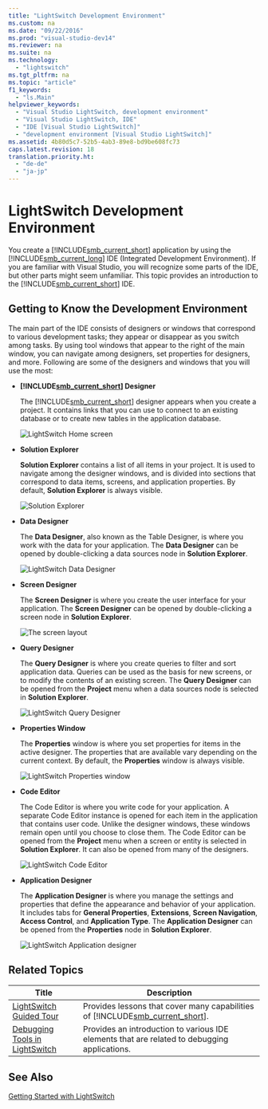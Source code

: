 ```yaml
---
title: "LightSwitch Development Environment"
ms.custom: na
ms.date: "09/22/2016"
ms.prod: "visual-studio-dev14"
ms.reviewer: na
ms.suite: na
ms.technology: 
  - "lightswitch"
ms.tgt_pltfrm: na
ms.topic: "article"
f1_keywords: 
  - "ls.Main"
helpviewer_keywords: 
  - "Visual Studio LightSwitch, development environment"
  - "Visual Studio LightSwitch, IDE"
  - "IDE [Visual Studio LightSwitch]"
  - "development environment [Visual Studio LightSwitch]"
ms.assetid: 4b80d5c7-52b5-4ab3-89e8-bd9be608fc73
caps.latest.revision: 18
translation.priority.ht: 
  - "de-de"
  - "ja-jp"
---
```

# LightSwitch Development Environment
You create a [!INCLUDE[smb_current_short](../VS_csharp/includes/smb_current_short_md.md)] application by using the [!INCLUDE[smb_current_long](../VS_csharp/includes/smb_current_long_md.md)] IDE (Integrated Development Environment). If you are familiar with Visual Studio, you will recognize some parts of the IDE, but other parts might seem unfamiliar. This topic provides an introduction to the [!INCLUDE[smb_current_short](../VS_csharp/includes/smb_current_short_md.md)] IDE.  
  
## Getting to Know the Development Environment  
 The main part of the IDE consists of designers or windows that correspond to various development tasks; they appear or disappear as you switch among tasks. By using tool windows that appear to the right of the main window, you can navigate among designers, set properties for designers, and more. Following are some of the designers and windows that you will use the most:  
  
-   **[!INCLUDE[smb_current_short](../VS_csharp/includes/smb_current_short_md.md)] Designer**  
  
     The [!INCLUDE[smb_current_short](../VS_csharp/includes/smb_current_short_md.md)] designer appears when you create a project. It contains links that you can use to connect to an existing database or to create new tables in the application database.  
  
     ![LightSwitch Home screen](../VS_csharp/media/lsdesigner.PNG "LSDesigner")  
  
-   **Solution Explorer**  
  
     **Solution Explorer** contains a list of all items in your project. It is used to navigate among the designer windows, and is divided into sections that correspond to data items, screens, and application properties. By default, **Solution Explorer** is always visible.  
  
     ![Solution Explorer](../VS_csharp/media/lssolution.PNG "LSSolution")  
  
-   **Data Designer**  
  
     The **Data Designer**, also known as the Table Designer, is where you work with the data for your application. The **Data Designer** can be opened by double-clicking a data sources node in **Solution Explorer**.  
  
     ![LightSwitch Data Designer](../VS_csharp/media/lsdata.PNG "LSData")  
  
-   **Screen Designer**  
  
     The **Screen Designer** is where you create the user interface for your application. The **Screen Designer** can be opened by double-clicking a screen node in **Solution Explorer**.  
  
     ![The screen layout](../VS_csharp/media/ls_step3.PNG "LS_Step3")  
  
-   **Query Designer**  
  
     The **Query Designer** is where you create queries to filter and sort application data. Queries can be used as the basis for new screens, or to modify the contents of an existing screen. The **Query Designer** can be opened from the **Project** menu when a data sources node is selected in **Solution Explorer**.  
  
     ![LightSwitch Query Designer](../VS_csharp/media/lsquery.PNG "LSQuery")  
  
-   **Properties Window**  
  
     The **Properties** window is where you set properties for items in the active designer. The properties that are available vary depending on the current context. By default, the **Properties** window is always visible.  
  
     ![LightSwitch Properties window](../VS_csharp/media/lsproperties.PNG "LSProperties")  
  
-   **Code Editor**  
  
     The Code Editor is where you write code for your application. A separate Code Editor instance is opened for each item in the application that contains user code. Unlike the designer windows, these windows remain open until you choose to close them. The Code Editor can be opened from the **Project** menu when a screen or entity is selected in **Solution Explorer**. It can also be opened from many of the designers.  
  
     ![LightSwitch Code Editor](../VS_csharp/media/lscode.PNG "LSCode")  
  
-   **Application Designer**  
  
     The **Application Designer** is where you manage the settings and properties that define the appearance and behavior of your application. It includes tabs for **General Properties**, **Extensions**, **Screen Navigation**, **Access Control**, and **Application Type**. The **Application Designer** can be opened from the **Properties** node in **Solution Explorer**.  
  
     ![LightSwitch Application designer](../VS_csharp/media/lsapp.PNG "LSApp")  
  
## Related Topics  
  
|Title|Description|  
|-----------|-----------------|  
|[LightSwitch Guided Tour](../VS_csharp/lightswitch-guided-tour.md)|Provides lessons that cover many capabilities of [!INCLUDE[smb_current_short](../VS_csharp/includes/smb_current_short_md.md)].|  
|[Debugging Tools in LightSwitch](../VS_csharp/debugging-tools-in-lightswitch.md)|Provides an introduction to various IDE elements that are related to debugging applications.|  
  
## See Also  
 [Getting Started with LightSwitch](../VS_csharp/getting-started-with-lightswitch.md)